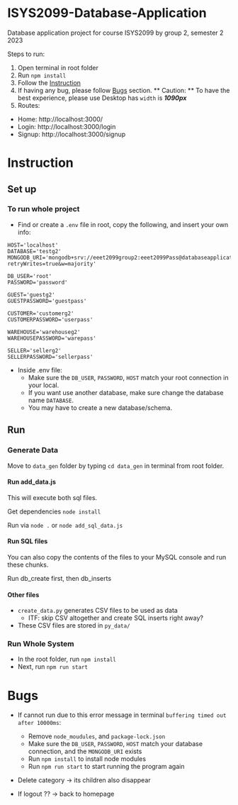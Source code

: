# ISYS2099-Database-Application
Database application project for course ISYS2099 by group 2, semester 2 2023

Steps to run:
1. Open terminal in root folder
2. Run `npm install`
3. Follow the [Instruction](#instruction)
4. If having any bug, please follow [Bugs](#bugs) section.
** Caution: ** To have the best experience, please use Desktop has `width` is ***1090px***
1. Routes:
- Home: http://localhost:3000/
- Login: http://localhost:3000/login
- Signup: http://localhost:3000/signup

# Instruction

## Set up
### To run whole project
- Find or create a ```.env``` file in root, copy the following, and insert your own info:
``` env
HOST='localhost'
DATABASE='testg2'
MONGODB_URI='mongodb+srv://eeet2099group2:eeet2099Pass@databaseapplicationproj.fexqmnq.mongodb.net/?retryWrites=true&w=majority'

DB_USER='root'
PASSWORD='password'

GUEST='guestg2'
GUESTPASSWORD='guestpass'

CUSTOMER='customerg2'
CUSTOMERPASSWORD='userpass'

WAREHOUSE='warehouseg2'
WAREHOUSEPASSWORD='warepass'

SELLER='sellerg2'
SELLERPASSWORD='sellerpass'
```
- Inside .env file:
  - Make sure the `DB_USER`, `PASSWORD`, `HOST` match your root connection in your local. 
  - If you want use another database, make sure change the database name `DATABASE`.
  - You may have to create a new database/schema.
  

## Run
### Generate Data
Move to `data_gen` folder by typing `cd data_gen` in terminal from root folder.
#### Run add_data.js
This will execute both sql files.

Get dependencies ```node install```

Run via ```node .``` or ```node add_sql_data.js```

#### Run SQL files
You can also copy the contents of the files to your MySQL console and run these chunks.

Run db_create first, then db_inserts

#### Other files
- ```create_data.py``` generates CSV files to be used as data
    - ITF: skip CSV altogether and create SQL inserts right away?
- These CSV files are stored in ```py_data/```
### Run Whole System
- In the root folder, run `npm install`
- Next, run `npm run start`
# Bugs
- If cannot run due to this error message in terminal `buffering timed out after 10000ms`:
    - Remove `node_moudules`, and `package-lock.json`
    - Make sure the `DB_USER`, `PASSWORD`, `HOST` match your database connection, and the `MONGODB_URI` exists
    - Run `npm install` to install node modules
    - Run `npm run start` to start running the program again

- Delete category -> its children also disappear
- If logout ?? -> back to homepage